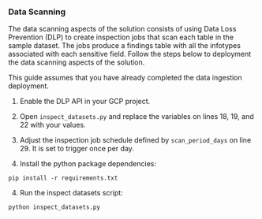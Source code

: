 ### Data Scanning

The data scanning aspects of the solution consists of using Data Loss Prevention (DLP) to create inspection jobs that scan each table in the sample dataset. The jobs produce a findings table with all the infotypes associated with each sensitive field. Follow the steps below to deployment the data scanning aspects of the solution. 

This guide assumes that you have already completed the data ingestion deployment.   

1. Enable the DLP API in your GCP project. 

2. Open `inspect_datasets.py` and replace the variables on lines 18, 19, and 22 with your values. 

3. Adjust the inspection job schedule defined by `scan_period_days` on line 29. It is set to trigger once per day. 

4. Install the python package dependencies:

`pip install -r requirements.txt`

4. Run the inspect datasets script:

`python inspect_datasets.py`

